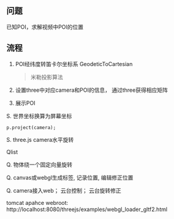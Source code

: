 ## 问题

已知POI，求解视频中POI的位置


## 流程

1. POI经纬度转笛卡尔坐标系
GeodeticToCartesian

    > 米勒投影算法

2. 设置three中对应camera和POI的信息， 通过three获得相应矩阵

3. 展示POI


S. 世界坐标换算为屏幕坐标

```p.project(camera);```

S. three.js camera水平旋转



Qlist

Q. 物体绕一个固定向量旋转

Q. canvas或webgl生成标签, 记录位置, 编辑修正位置

Q. camera接入web； 云台控制； 云台旋转修正






tomcat apahce 
webroot: http://localhost:8080/threejs/examples/webgl_loader_gltf2.html
